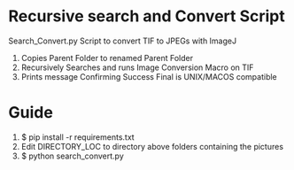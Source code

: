
# Recursive search and Convert Script

Search_Convert.py
Script to convert TIF to JPEGs with ImageJ
1. Copies Parent Folder to renamed Parent Folder
2. Recursively Searches and runs Image Conversion Macro on TIF
3. Prints message Confirming Success
Final is UNIX/MACOS compatible

# Guide
1. $ pip install -r requirements.txt
2. Edit DIRECTORY_LOC to directory above folders containing the pictures
3. $ python search_convert.py
